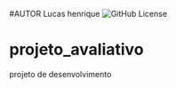 #AUTOR
Lucas henrique
![GitHub License](https://img.shields.io/github/license/lucashenriquepereirasilva/projeto_avaliativo)

# projeto_avaliativo
projeto de desenvolvimento
